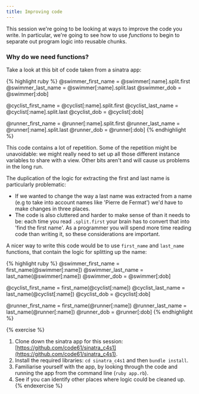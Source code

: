 ```yaml
---
title: Improving code
---
```


This session we're going to be looking at ways to improve the code you write. In particular, we're going to see how to use *functions* to begin to separate out program logic into reusable chunks.

### Why do we need functions?

Take a look at this bit of code taken from a sinatra app:

{% highlight ruby %}
@swimmer_first_name   = @swimmer[:name].split.first
@swimmer_last_name    = @swimmer[:name].split.last
@swimmer_dob          = @swimmer[:dob]

@cyclist_first_name   = @cyclist[:name].split.first
@cyclist_last_name    = @cyclist[:name].split.last
@cyclist_dob          = @cyclist[:dob]

@runner_first_name    = @runner[:name].split.first
@runner_last_name     = @runner[:name].split.last
@runner_dob           = @runner[:dob]
{% endhighlight %}

This code contains a lot of repetition. Some of the repetition might be unavoidable: we might really need to set up all those different instance variables to share with a view. Other bits aren't and will cause us problems in the long run.

The duplication of the logic for extracting the first and last name is particularly problematic:

* If we wanted to change the way a last name was extracted from a name (e.g to take into account names like 'Pierre de Fermat') we'd have to make changes in three places.
* The code is also cluttered and harder to make sense of than it needs to be: each time you read `.split.first` your brain has to convert that into 'find the first name'. As a programmer you will spend more time reading code than writing it, so these considerations are important.

A nicer way to write this code would be to use `first_name` and `last_name` functions, that contain the logic for splitting up the name:

{% highlight ruby %}
@swimmer_first_name   = first_name(@swimmer[:name])
@swimmer_last_name    = last_name(@swimmer[:name])
@swimmer_dob          = @swimmer[:dob]

@cyclist_first_name   = first_name(@cyclist[:name])
@cyclist_last_name    = last_name(@cyclist[:name])
@cyclist_dob          = @cyclist[:dob]

@runner_first_name    = first_name(@runner[:name])
@runner_last_name     = last_name(@runner[:name])
@runner_dob           = @runner[:dob]
{% endhighlight %}

{% exercise %}
1. Clone down the sinatra app for this session: [https://github.com/code61/sinatra_c4s1](https://github.com/code61/sinatra_c4s1).
2. Install the required libraries: `cd sinatra_c4s1` and then `bundle install`.
2. Familiarise yourself with the app, by looking through the code and running the app from the command line (`ruby app.rb`).
3. See if you can identify other places where logic could be cleaned up.
{% endexercise %}